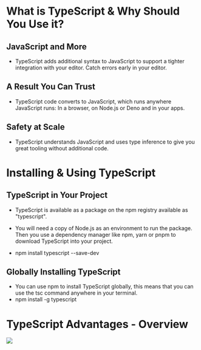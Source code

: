 # What is TypeScript & Why Should You Use it?

## JavaScript and More

- TypeScript adds additional syntax to JavaScript to support a tighter integration with your editor. Catch errors early in your editor.

## A Result You Can Trust

- TypeScript code converts to JavaScript, which runs anywhere JavaScript runs: In a browser, on Node.js or Deno and in your apps.

## Safety at Scale

- TypeScript understands JavaScript and uses type inference to give you great tooling without additional code.

# Installing & Using TypeScript

## TypeScript in Your Project

- TypeScript is available as a package on the npm registry available as "typescript".

- You will need a copy of Node.js as an environment to run the package. Then you use a dependency manager like npm, yarn or pnpm to download TypeScript into your project.

- npm install typescript --save-dev

## Globally Installing TypeScript

- You can use npm to install TypeScript globally, this means that you can use the tsc command anywhere in your terminal.
- npm install -g typescript

# TypeScript Advantages - Overview

<p align="left">
<img src="https://www.notion.so/image/https%3A%2F%2Fs3-us-west-2.amazonaws.com%2Fsecure.notion-static.com%2F388b0df7-b9cf-47ec-ad8e-8e8b04f32d8e%2Ftypescript-adds.png?id=16425898-8208-4069-bc5a-9db8f854a23b&table=block&spaceId=39c865bd-d151-4ddd-bfd8-f2239f411ed9&width=1920&userId=cc2028a7-e873-4ae8-988c-88e12db2775f&cache=v2">
</p>
